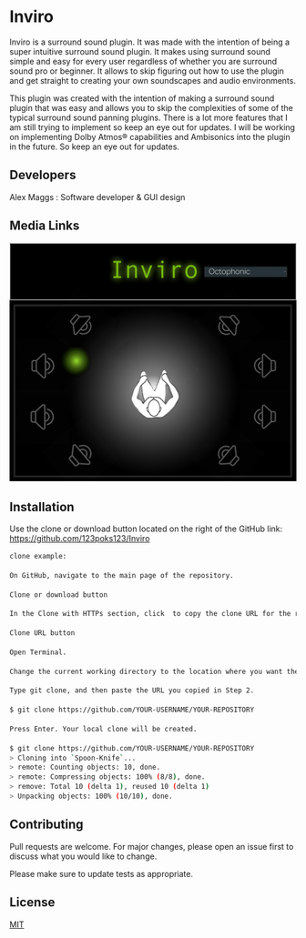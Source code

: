 # Inviro 

Inviro is a surround sound plugin. It was made with the intention of being a super intuitive surround sound plugin. It makes using surround sound simple and easy for every user regardless of whether you are surround sound pro or beginner.  It allows to skip figuring out how to use the plugin and get straight to creating your own soundscapes and audio environments.  

This plugin was created with the intention of making a surround sound plugin that was easy and allows you to skip the complexities of some of the typical surround sound panning plugins. There is a lot more features that I am still trying to implement so keep an eye out for updates. I will be working on implementing Dolby Atmos® capabilities and Ambisonics into the plugin in the future. So keep an eye out for updates.

## Developers 

Alex Maggs : Software developer & GUI design


## Media Links

![Alt text](https://github.com/123poks123/Inviro/blob/master/alex-maggs-02.png)


## Installation

Use the clone or download button located on the right of the GitHub link: https://github.com/123poks123/Inviro 

```bash
clone example: 

On GitHub, navigate to the main page of the repository.

Clone or download button

In the Clone with HTTPs section, click  to copy the clone URL for the repository.

Clone URL button

Open Terminal.

Change the current working directory to the location where you want the cloned directory to be made.

Type git clone, and then paste the URL you copied in Step 2.

$ git clone https://github.com/YOUR-USERNAME/YOUR-REPOSITORY

Press Enter. Your local clone will be created.

$ git clone https://github.com/YOUR-USERNAME/YOUR-REPOSITORY
> Cloning into `Spoon-Knife`...
> remote: Counting objects: 10, done.
> remote: Compressing objects: 100% (8/8), done.
> remove: Total 10 (delta 1), reused 10 (delta 1)
> Unpacking objects: 100% (10/10), done.
```

## Contributing
Pull requests are welcome. For major changes, please open an issue first to discuss what you would like to change.

Please make sure to update tests as appropriate.

## License
[MIT](https://github.com/123poks123/Inviro/blob/master/MIT%20License.txt)
